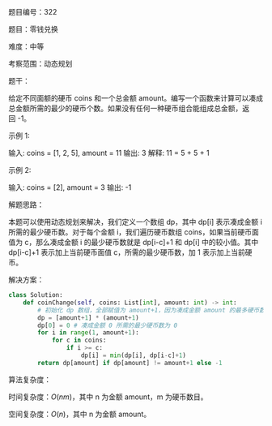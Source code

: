 题目编号：322

题目：零钱兑换

难度：中等

考察范围：动态规划

题干：

给定不同面额的硬币 coins 和一个总金额 amount。编写一个函数来计算可以凑成总金额所需的最少的硬币个数。如果没有任何一种硬币组合能组成总金额，返回 -1。

示例 1:

输入: coins = [1, 2, 5], amount = 11
输出: 3 
解释: 11 = 5 + 5 + 1

示例 2:

输入: coins = [2], amount = 3
输出: -1

解题思路：

本题可以使用动态规划来解决，我们定义一个数组 dp，其中 dp[i] 表示凑成金额 i 所需的最少硬币数。对于每个金额 i，我们遍历硬币数组 coins，如果当前硬币面值为 c，那么凑成金额 i 的最少硬币数就是 dp[i-c]+1 和 dp[i] 中的较小值。其中 dp[i-c]+1 表示加上当前硬币面值 c，所需的最少硬币数，加 1 表示加上当前硬币。

解决方案：

```python
class Solution:
    def coinChange(self, coins: List[int], amount: int) -> int:
        # 初始化 dp 数组，全部赋值为 amount+1，因为凑成金额 amount 的最多硬币数为 amount，所以初始化为 amount+1
        dp = [amount+1] * (amount+1)
        dp[0] = 0 # 凑成金额 0 所需的最少硬币数为 0
        for i in range(1, amount+1):
            for c in coins:
                if i >= c:
                    dp[i] = min(dp[i], dp[i-c]+1)
        return dp[amount] if dp[amount] != amount+1 else -1
```

算法复杂度：

时间复杂度：$O(nm)$，其中 n 为金额 amount，m 为硬币数目。

空间复杂度：$O(n)$，其中 n 为金额 amount。
